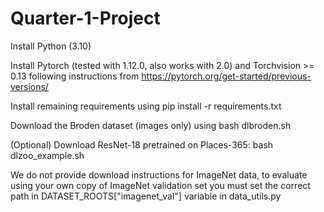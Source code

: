 # Quarter-1-Project

Install Python (3.10)

Install Pytorch (tested with 1.12.0, also works with 2.0) and Torchvision >= 0.13 following instructions from https://pytorch.org/get-started/previous-versions/

Install remaining requirements using pip install -r requirements.txt

Download the Broden dataset (images only) using bash dlbroden.sh

(Optional) Download ResNet-18 pretrained on Places-365: bash dlzoo_example.sh

We do not provide download instructions for ImageNet data, to evaluate using your own copy of ImageNet validation set you must set the correct path in DATASET_ROOTS["imagenet_val"] variable in data_utils.py
